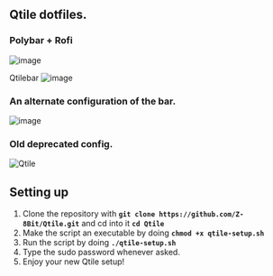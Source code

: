 ## Qtile dotfiles.

### Polybar + Rofi
![image](https://user-images.githubusercontent.com/72144072/162381713-7fab0c60-903b-4c86-8c83-2d6f4c44c696.png)

Qtilebar
![image](https://user-images.githubusercontent.com/72144072/157385712-69b475f6-1996-45b9-ba1f-a0379b3288c6.png)

### An alternate configuration of the bar.
![image](https://user-images.githubusercontent.com/72144072/145613683-0b9e325d-71b8-4480-bbd5-3e9970df4d7e.png)

### Old deprecated config.
![Qtile](https://user-images.githubusercontent.com/72144072/139215711-ee601367-baa0-4c1a-91e6-10a095c83d77.png)


## Setting up 

1. Clone the repository with **`git clone https://github.com/Z-8Bit/Qtile.git`** and cd into it **`cd Qtile`**
2. Make the script an executable by doing **`chmod +x qtile-setup.sh`** 
3. Run the script by doing **`./qtile-setup.sh`**
4. Type the sudo password whenever asked.
5. Enjoy your new Qtile setup!
